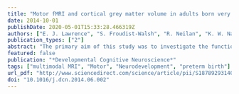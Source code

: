 ```yaml
---
title: "Motor fMRI and cortical grey matter volume in adults born very preterm"
date: 2014-10-01
publishDate: 2020-05-01T15:33:28.466319Z
authors: ["E. J. Lawrence", "S. Froudist-Walsh", "R. Neilan", "K. W. Nam", "V. Giampietro", "P. McGuire", "R. M. Murray", "C. Nosarti"]
publication_types: ["2"]
abstract: "The primary aim of this study was to investigate the functional neuroanatomy of motor planning, initiation and execution in a cohort of young adults (mean age 20 years) who were born very preterm (VPT; textless33 weeks of gestation), as these individuals are at increased risk of experiencing neuromotor difficulties compared to controls. A cued motor task was presented to 20 right-handed VPT individuals and 20 controls within a functional magnetic resonance imaging (fMRI) paradigm. Whole-brain grey matter volume was also quantified and associations with functional data were examined. Despite comparable task performance, fMRI results showed that the VPT group displayed greater brain activation compared to controls in a region comprising the right cerebellum and the lingual, parahippocampal and middle temporal gyri. The VPT group also displayed decreased grey matter volume in the right superior frontal/premotor cortex and left middle temporal gyri. Grey matter volume in the premotor and middle temporal clusters was significantly negatively correlated with BOLD activation in the cerebellum. Overall, these data suggest that preterm birth is associated with functional neuronal differences that persist into adulthood, which are likely to reflect neural reorganisation following early brain injury."
featured: false
publication: "*Developmental Cognitive Neuroscience*"
tags: ["multimodal MRI", "Motor", "Neurodevelopment", "preterm birth"]
url_pdf: "http://www.sciencedirect.com/science/article/pii/S1878929314000425"
doi: "10.1016/j.dcn.2014.06.002"
---
```


